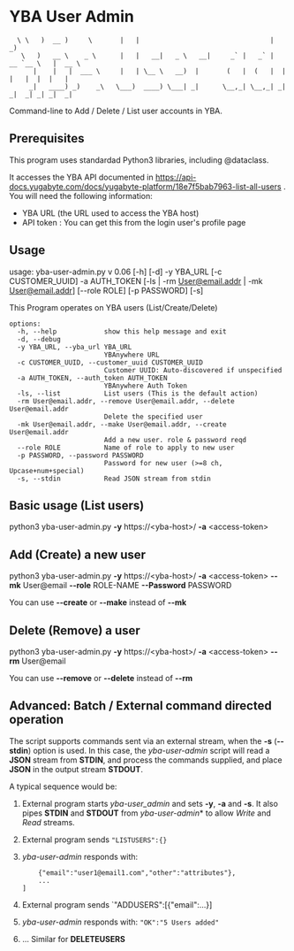&nbsp;
# YBA User Admin
      \ \   )  __ )     \       |   |                                 |            _)
       \   )   __ \    _ \      |   |   __|   _ \   __|     _` |   _` |  __ `__ \   |  __ \
          |    |   |  ___ \     |   | \__ \   __)  |       (   |  (   |  |   |   |  |  |   |
         _|   ____) _)    _\   \___)  ____) \___| _|      \__,_| \__,_| _|  _|  _| _| _|  _|

Command-line to Add / Delete / List user accounts in YBA.

## Prerequisites

This program uses standardad Python3 libraries, including @dataclass.

It accesses the YBA API documented in https://api-docs.yugabyte.com/docs/yugabyte-platform/18e7f5bab7963-list-all-users .
You will need the following information:
* YBA URL (the URL used to access the YBA host)
* API token : You can get this from the login user's profile page

## Usage
usage: yba-user-admin.py v 0.06 [-h] [-d] -y YBA_URL [-c CUSTOMER_UUID] -a AUTH_TOKEN [-ls | -rm User@email.addr | -mk User@email.addr] [--role ROLE] [-p PASSWORD] [-s]

This Program operates on YBA users (List/Create/Delete)

```
options:
  -h, --help            show this help message and exit
  -d, --debug
  -y YBA_URL, --yba_url YBA_URL
                        YBAnywhere URL
  -c CUSTOMER_UUID, --customer_uuid CUSTOMER_UUID
                        Customer UUID: Auto-discovered if unspecified
  -a AUTH_TOKEN, --auth_token AUTH_TOKEN
                        YBAnywhere Auth Token
  -ls, --list           List users (This is the default action)
  -rm User@email.addr, --remove User@email.addr, --delete User@email.addr
                        Delete the specified user
  -mk User@email.addr, --make User@email.addr, --create User@email.addr
                        Add a new user. role & password reqd
  --role ROLE           Name of role to apply to new user
  -p PASSWORD, --password PASSWORD
                        Password for new user (>=8 ch, Upcase+num+special)
  -s, --stdin           Read JSON stream from stdin
```

## Basic usage (List users)

python3 yba-user-admin.py  **-y** https://\<yba-host\>/ **-a** \<access-token\>

## Add (Create) a new user

python3 yba-user-admin.py  **-y** https://\<yba-host\>/ **-a** \<access-token\> **--mk** User@email **--role** ROLE-NAME **--Password** PASSWORD

You can use **--create**  or **--make** instead of **--mk**

## Delete (Remove) a user

python3 yba-user-admin.py  **-y** https://\<yba-host\>/ **-a** \<access-token\> **--rm** User@email 

You can use **--remove** or **--delete** instead of **--rm**

## Advanced: Batch / External command directed operation

The script supports commands sent via an external stream, when the **-s** (**--stdin**) option is used.
In this case, the *yba-user-admin* script will read a **JSON** stream from **STDIN**, and process the commands supplied, and place **JSON** in the output stream **STDOUT**.

A typical sequence would be:

1. External program starts *yba-user_admin* and sets **-y**, **-a** and **-s**.
   It also pipes **STDIN** and **STDOUT** from *yba-user-admin** to allow *Write* and *Read* streams.

2. External program sends `"LISTUSERS":{}`

3. *yba-user-admin* responds with:
    ```"USERS":[
        {"email":"user1@email1.com","other":"attributes"},
        ...
    ]
    ```

4. External program sends `"ADDUSERS":[{"email":...}]

5.  *yba-user-admin* responds with: `"OK":"5 Users added"` 

6.  ... Similar for **DELETEUSERS**
  
